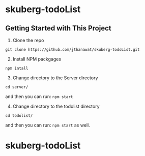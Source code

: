 # skuberg-todoList

## Getting Started with This Project

1. Clone the repo

```
git clone https://github.com/jthanawat/skuberg-todoList.git
```

2. Install NPM packgages

```
npm intall
```

3. Change directory to the Server directory

```
cd server/
```

and then you can run: `npm start`

4. Change directory to the todolist directory

```
cd todolist/
```

and then you can run: `npm start` as well.
# skuberg-todoList

